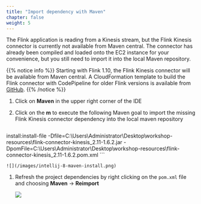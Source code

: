 ```yaml
---
title: "Import dependency with Maven"
chapter: false
weight: 5
---
```


The Flink application is reading from a Kinesis stream, but the Flink Kinesis connector is currently not available from Maven central. The connector has already been compiled and loaded onto the EC2 instance for your convenience, but you still need to import it into the local Maven repository.

{{% notice info %}}
Starting with Flink 1.10, the Flink Kinesis connector will be available from Maven central. A CloudFormation template to build the Flink connector with CodePipeline for older Flink versions is available from [GitHub](https://github.com/aws-samples/amazon-kinesis-analytics-taxi-consumer/blob/master/cfn-templates/flink-kinesis-connector-build-pipeline.yml).
{{% /notice %}}

1. Click on **Maven** in the upper right corner of the IDE

1. Click on the **m** to execute the following Maven goal to import the missing Flink Kinesis connector dependency into the local maven repository

	```
install:install-file -Dfile=C:\Users\Administrator\Desktop\workshop-resources\flink-connector-kinesis_2.11-1.6.2.jar -DpomFile=C:\Users\Administrator\Desktop\workshop-resources\flink-connector-kinesis_2.11-1.6.2.pom.xml
	```

	![](/images/intellij-8-maven-install.png)

1. Refresh the project dependencies by right clicking on the `pom.xml` file and choosing **Maven** -> **Reimport**

	![](/images/intellij-12-pom-reimport.png)

